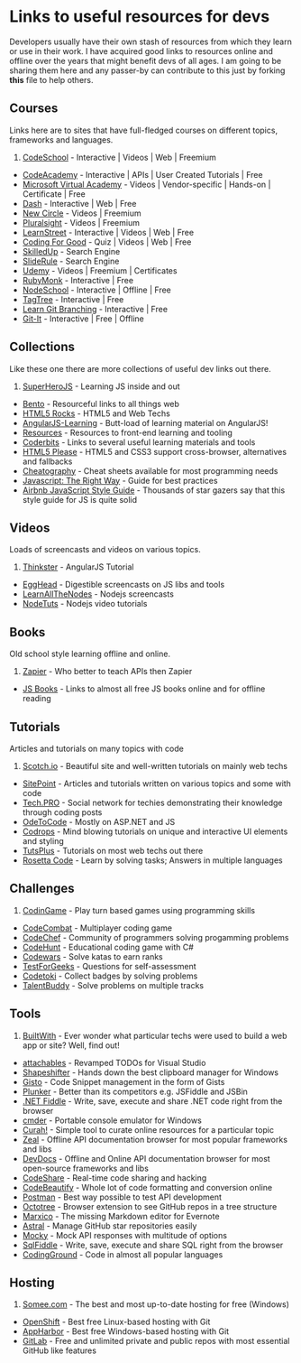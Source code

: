 # Links to useful resources for devs

Developers usually have their own stash of resources from which they learn or use in their work. I have acquired good links to resources online and offline over the years that might benefit devs of all ages. I am going to be sharing them here and any passer-by can contribute to this just by forking **this** file to help others.

## Courses

Links here are to sites that have full-fledged courses on different topics, frameworks and languages.
 
1. [CodeSchool](http://www.codeschool.com) - Interactive | Videos | Web | Freemium
* [CodeAcademy](http://www.codeacademy.com) - Interactive | APIs | User Created Tutorials | Free
* [Microsoft Virtual Academy](http://www.microsoftvirtualacademy.com) - Videos | Vendor-specific | Hands-on | Certificate | Free
* [Dash](https://dash.generalassemb.ly) - Interactive | Web | Free
* [New Circle](http://www.thenewcircle.com) - Videos | Freemium
* [Pluralsight](http://www.pluralsight.com) - Videos | Freemium
* [LearnStreet](http://www.learnstreet.com) - Interactive | Videos | Web | Free
* [Coding For Good](http://cfg.good.is) - Quiz | Videos | Web | Free
* [SkilledUp](http://www.skilledup.com) - Search Engine
* [SlideRule](http://www.mysliderule.com) - Search Engine
* [Udemy](https://www.udemy.com) - Videos | Freemium | Certificates
* [RubyMonk](https://rubymonk.com) - Interactive | Free
* [NodeSchool](https://nodeschool.io) - Interactive | Offline | Free
* [TagTree](http://tagtree.tv/) - Interactive | Free
* [Learn Git Branching](http://pcottle.github.io/learnGitBranching/) - Interactive | Free
* [Git-It](https://github.com/jlord/git-it) - Interactive | Free | Offline

## Collections

Like these one there are more collections of useful dev links out there.

1. [SuperHeroJS](http://www.superherojs.com/) - Learning JS inside and out
* [Bento](http://www.bento.io) - Resourceful links to all things web 
* [HTML5 Rocks](http://www.html5rocks.com) - HTML5 and Web Techs
* [AngularJS-Learning](https://github.com/jmcunningham/AngularJS-Learning) - Butt-load of learning material on AngularJS!
* [Resources](https://github.com/tevko/Resources) - Resources to front-end learning and tooling
* [Coderbits](https://coderbits.com/posts) - Links to several useful learning materials and tools
* [HTML5 Please](http://html5please.com) - HTML5 and CSS3 support cross-browser, alternatives and fallbacks 
* [Cheatography](http://www.cheatography.com) - Cheat sheets available for most programming needs
* [Javascript: The Right Way](http://jstherightway.org) - Guide for best practices
* [Airbnb JavaScript Style Guide](https://github.com/airbnb/javascript) - Thousands of star gazers say that this style guide for JS is quite solid

## Videos

Loads of screencasts and videos on various topics.

1. [Thinkster](http://www.thinkster.io) - AngularJS Tutorial
*  [EggHead](https://egghead.io) - Digestible screencasts on JS libs and tools
*  [LearnAllTheNodes](http://www.learnallthenodes.com/) - Nodejs screencasts
*  [NodeTuts](http://nodetuts.com/) - Nodejs video tutorials


## Books

Old school style learning offline and online.

1. [Zapier](https://zapier.com/learn/apis) - Who better to teach APIs then Zapier
* [JS Books](http://jsbooks.revolunet.com) - Links to almost all free JS books online and for offline reading

## Tutorials

Articles and tutorials on many topics with code

1. [Scotch.io](http://www.scotch.io) - Beautiful site and well-written tutorials on mainly web techs
* [SitePoint](http://www.sitepoint.com) - Articles and tutorials written on various topics and some with code
* [Tech.PRO](http://www.tech.pro) - Social network for techies demonstrating their knowledge through coding posts
* [OdeToCode](http://www.odetocode.com) - Mostly on ASP.NET and JS
* [Codrops](http://www.tympanus.net/codrops) - Mind blowing tutorials on unique and interactive UI elements and styling
* [TutsPlus](http://code.tutsplus.com/) - Tutorials on most web techs out there
* [Rosetta Code](http://www.rosettacode.org) - Learn by solving tasks; Answers in multiple languages

## Challenges
1. [CodinGame](http://www.codingame.com/) - Play turn based games using programming skills
* [CodeCombat](https://codecombat.com/) - Multiplayer coding game
* [CodeChef](http://www.codechef.com/) - Community of programmers solving progamming problems
* [CodeHunt](https://www.codehunt.com/) - Educational coding game with C#
* [Codewars](http://www.codewars.com/) - Solve katas to earn ranks
* [TestForGeeks](https://tests4geeks.com) - Questions for self-assessment
* [Codetoki](http://codetoki.com) - Collect badges by solving problems
* [TalentBuddy](http;//www.talentbuddy.co) - Solve problems on multiple tracks

## Tools

1. [BuiltWith](http://www.builtwith.com) - Ever wonder what particular techs were used to build a web app or site? Well, find out!
* [attachables](http://visualstudiogallery.msdn.microsoft.com/850937ba-ff0b-43cb-badd-4e273b508c32) - Revamped TODOs for Visual Studio
* [Shapeshifter](http://flamefusion.net/software/shapeshifter-clipboard-manager) - Hands down the best clipboard manager for Windows
* [Gisto](http://www.gistoapp.com) - Code Snippet management in the form of Gists
* [Plunker](http://plnkr.co) - Better than its competitors e.g. JSFiddle and JSBin
* [.NET Fiddle](https://dotnetfiddle.net) - Write, save, execute and share .NET code right from the browser
* [cmder](http://bliker.github.io/cmder) - Portable console emulator for Windows
* [Curah!](http://www.curah.com) - Simple tool to curate online resources for a particular topic
* [Zeal](http://zealdocs.org/) - Offline API documentation browser for most popular frameworks and libs
* [DevDocs](http://devdocs.io) - Offline and Online API documentation browser for most open-source frameworks and libs
* [CodeShare](http://codeshare.io) - Real-time code sharing and hacking
* [CodeBeautify](http://www.codebeautify.org) - Whole lot of code formatting and conversion online
* [Postman](http://www.getpostman.com) - Best way possible to test API development
* [Octotree](https://github.com/buunguyen/octotree) - Browser extension to see GitHub repos in a tree structure
* [Marxico](http://marxi.co) - The missing Markdown editor for Evernote
* [Astral](http://astralapp.com/) - Manage GitHub star repositories easily
* [Mocky](http://www.mocky.io/) - Mock API responses with multitude of options
* [SqlFiddle](http://www.sqlfiddle.com/) - Write, save, execute and share SQL right from the browser
* [CodingGround](http://www.tutorialspoint.com/codingground.htm) - Code in almost all popular languages

## Hosting

1. [Somee.com](https://somee.com) - The best and most up-to-date hosting for free (Windows)
* [OpenShift](https://www.openshift.com) - Best free Linux-based hosting with Git
* [AppHarbor](https://appharbor.com/) - Best free Windows-based hosting with Git
* [GitLab](http://www.gitlab.com) - Free and unlimited private and public repos with most essential GitHub like features
